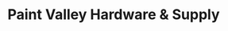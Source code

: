 ---
title: "Paint Valley Hardware & Supply"
url: /bainbridge/paint-valley-hardware-und-supply/
shop: Eisenwaren
---